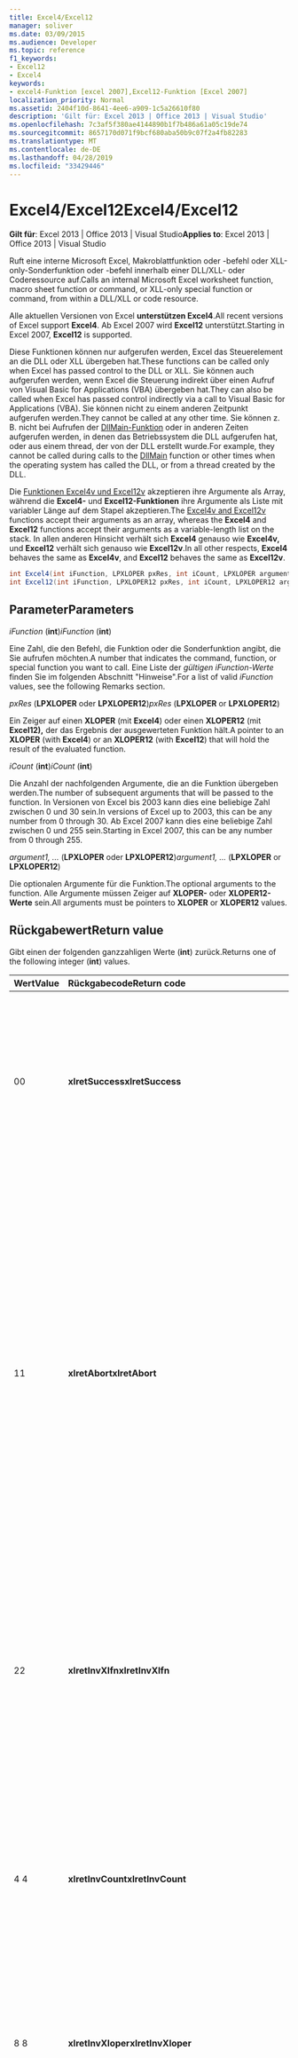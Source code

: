 ```yaml
---
title: Excel4/Excel12
manager: soliver
ms.date: 03/09/2015
ms.audience: Developer
ms.topic: reference
f1_keywords:
- Excel12
- Excel4
keywords:
- excel4-Funktion [excel 2007],Excel12-Funktion [Excel 2007]
localization_priority: Normal
ms.assetid: 2404f10d-8641-4ee6-a909-1c5a26610f80
description: 'Gilt für: Excel 2013 | Office 2013 | Visual Studio'
ms.openlocfilehash: 7c3af5f380ae4144890b1f7b486a61a05c19de74
ms.sourcegitcommit: 8657170d071f9bcf680aba50b9c07f2a4fb82283
ms.translationtype: MT
ms.contentlocale: de-DE
ms.lasthandoff: 04/28/2019
ms.locfileid: "33429446"
---
```

# <a name="excel4excel12"></a><span data-ttu-id="b1a34-104">Excel4/Excel12</span><span class="sxs-lookup"><span data-stu-id="b1a34-104">Excel4/Excel12</span></span>

<span data-ttu-id="b1a34-105">**Gilt für**: Excel 2013 | Office 2013 | Visual Studio</span><span class="sxs-lookup"><span data-stu-id="b1a34-105">**Applies to**: Excel 2013 | Office 2013 | Visual Studio</span></span> 
  
<span data-ttu-id="b1a34-106">Ruft eine interne Microsoft Excel, Makroblattfunktion oder -befehl oder XLL-only-Sonderfunktion oder -befehl innerhalb einer DLL/XLL- oder Coderessource auf.</span><span class="sxs-lookup"><span data-stu-id="b1a34-106">Calls an internal Microsoft Excel worksheet function, macro sheet function or command, or XLL-only special function or command, from within a DLL/XLL or code resource.</span></span>
  
<span data-ttu-id="b1a34-107">Alle aktuellen Versionen von Excel **unterstützen Excel4**.</span><span class="sxs-lookup"><span data-stu-id="b1a34-107">All recent versions of Excel support **Excel4**.</span></span> <span data-ttu-id="b1a34-108">Ab Excel 2007 wird **Excel12** unterstützt.</span><span class="sxs-lookup"><span data-stu-id="b1a34-108">Starting in Excel 2007, **Excel12** is supported.</span></span> 
  
<span data-ttu-id="b1a34-109">Diese Funktionen können nur aufgerufen werden, Excel das Steuerelement an die DLL oder XLL übergeben hat.</span><span class="sxs-lookup"><span data-stu-id="b1a34-109">These functions can be called only when Excel has passed control to the DLL or XLL.</span></span> <span data-ttu-id="b1a34-110">Sie können auch aufgerufen werden, wenn Excel die Steuerung indirekt über einen Aufruf von Visual Basic for Applications (VBA) übergeben hat.</span><span class="sxs-lookup"><span data-stu-id="b1a34-110">They can also be called when Excel has passed control indirectly via a call to Visual Basic for Applications (VBA).</span></span> <span data-ttu-id="b1a34-111">Sie können nicht zu einem anderen Zeitpunkt aufgerufen werden.</span><span class="sxs-lookup"><span data-stu-id="b1a34-111">They cannot be called at any other time.</span></span> <span data-ttu-id="b1a34-112">Sie können z. B. nicht bei Aufrufen der [DllMain-Funktion](https://docs.microsoft.com/windows/desktop/dlls/dllmain) oder in anderen Zeiten aufgerufen werden, in denen das Betriebssystem die DLL aufgerufen hat, oder aus einem thread, der von der DLL erstellt wurde.</span><span class="sxs-lookup"><span data-stu-id="b1a34-112">For example, they cannot be called during calls to the [DllMain](https://docs.microsoft.com/windows/desktop/dlls/dllmain) function or other times when the operating system has called the DLL, or from a thread created by the DLL.</span></span> 
  
<span data-ttu-id="b1a34-113">Die [Funktionen Excel4v und Excel12v](excel4v-excel12v.md) akzeptieren ihre Argumente als Array, während die **Excel4-** und **Excel12-Funktionen** ihre Argumente als Liste mit variabler Länge auf dem Stapel akzeptieren.</span><span class="sxs-lookup"><span data-stu-id="b1a34-113">The [Excel4v and Excel12v](excel4v-excel12v.md) functions accept their arguments as an array, whereas the **Excel4** and **Excel12** functions accept their arguments as a variable-length list on the stack.</span></span> <span data-ttu-id="b1a34-114">In allen anderen Hinsicht verhält sich **Excel4** genauso wie **Excel4v,** und **Excel12** verhält sich genauso wie **Excel12v**.</span><span class="sxs-lookup"><span data-stu-id="b1a34-114">In all other respects, **Excel4** behaves the same as **Excel4v**, and **Excel12** behaves the same as **Excel12v**.</span></span>
  
```cs
int Excel4(int iFunction, LPXLOPER pxRes, int iCount, LPXLOPER argument1, ...);
int Excel12(int iFunction, LPXLOPER12 pxRes, int iCount, LPXLOPER12 argument1, ...);
```

## <a name="parameters"></a><span data-ttu-id="b1a34-115">Parameter</span><span class="sxs-lookup"><span data-stu-id="b1a34-115">Parameters</span></span>

 <span data-ttu-id="b1a34-116">_iFunction_ (**int**)</span><span class="sxs-lookup"><span data-stu-id="b1a34-116">_iFunction_ (**int**)</span></span>
  
<span data-ttu-id="b1a34-117">Eine Zahl, die den Befehl, die Funktion oder die Sonderfunktion angibt, die Sie aufrufen möchten.</span><span class="sxs-lookup"><span data-stu-id="b1a34-117">A number that indicates the command, function, or special function you want to call.</span></span> <span data-ttu-id="b1a34-118">Eine Liste der  _gültigen iFunction-Werte_ finden Sie im folgenden Abschnitt "Hinweise".</span><span class="sxs-lookup"><span data-stu-id="b1a34-118">For a list of valid  _iFunction_ values, see the following Remarks section.</span></span> 
  
 <span data-ttu-id="b1a34-119">_pxRes_ (**LPXLOPER** oder **LPXLOPER12**)</span><span class="sxs-lookup"><span data-stu-id="b1a34-119">_pxRes_ (**LPXLOPER** or **LPXLOPER12**)</span></span>
  
<span data-ttu-id="b1a34-120">Ein Zeiger auf einen **XLOPER** (mit **Excel4**) oder einen **XLOPER12** (mit **Excel12),** der das Ergebnis der ausgewerteten Funktion hält.</span><span class="sxs-lookup"><span data-stu-id="b1a34-120">A pointer to an **XLOPER** (with **Excel4**) or an **XLOPER12** (with **Excel12**) that will hold the result of the evaluated function.</span></span>
  
 <span data-ttu-id="b1a34-121">_iCount_ (**int**)</span><span class="sxs-lookup"><span data-stu-id="b1a34-121">_iCount_ (**int**)</span></span>
  
<span data-ttu-id="b1a34-122">Die Anzahl der nachfolgenden Argumente, die an die Funktion übergeben werden.</span><span class="sxs-lookup"><span data-stu-id="b1a34-122">The number of subsequent arguments that will be passed to the function.</span></span> <span data-ttu-id="b1a34-123">In Versionen von Excel bis 2003 kann dies eine beliebige Zahl zwischen 0 und 30 sein.</span><span class="sxs-lookup"><span data-stu-id="b1a34-123">In versions of Excel up to 2003, this can be any number from 0 through 30.</span></span> <span data-ttu-id="b1a34-124">Ab Excel 2007 kann dies eine beliebige Zahl zwischen 0 und 255 sein.</span><span class="sxs-lookup"><span data-stu-id="b1a34-124">Starting in Excel 2007, this can be any number from 0 through 255.</span></span>
  
 <span data-ttu-id="b1a34-125">_argument1, ..._ (**LPXLOPER** oder **LPXLOPER12**)</span><span class="sxs-lookup"><span data-stu-id="b1a34-125">_argument1, ..._ (**LPXLOPER** or **LPXLOPER12**)</span></span>
  
<span data-ttu-id="b1a34-126">Die optionalen Argumente für die Funktion.</span><span class="sxs-lookup"><span data-stu-id="b1a34-126">The optional arguments to the function.</span></span> <span data-ttu-id="b1a34-127">Alle Argumente müssen Zeiger auf **XLOPER-** oder **XLOPER12-Werte** sein.</span><span class="sxs-lookup"><span data-stu-id="b1a34-127">All arguments must be pointers to **XLOPER** or **XLOPER12** values.</span></span> 
  
## <a name="return-value"></a><span data-ttu-id="b1a34-128">Rückgabewert</span><span class="sxs-lookup"><span data-stu-id="b1a34-128">Return value</span></span>

<span data-ttu-id="b1a34-129">Gibt einen der folgenden ganzzahligen Werte (**int**) zurück.</span><span class="sxs-lookup"><span data-stu-id="b1a34-129">Returns one of the following integer (**int**) values.</span></span>
  
|<span data-ttu-id="b1a34-130">**Wert**</span><span class="sxs-lookup"><span data-stu-id="b1a34-130">**Value**</span></span>|<span data-ttu-id="b1a34-131">**Rückgabecode**</span><span class="sxs-lookup"><span data-stu-id="b1a34-131">**Return code**</span></span>|<span data-ttu-id="b1a34-132">**Beschreibung**</span><span class="sxs-lookup"><span data-stu-id="b1a34-132">**Description**</span></span>|
|:-----|:-----|:-----|
|<span data-ttu-id="b1a34-133">0</span><span class="sxs-lookup"><span data-stu-id="b1a34-133">0</span></span>  <br/> |<span data-ttu-id="b1a34-134">**xlretSuccess**</span><span class="sxs-lookup"><span data-stu-id="b1a34-134">**xlretSuccess**</span></span> <br/> |<span data-ttu-id="b1a34-135">Die Funktion wurde erfolgreich aufgerufen.</span><span class="sxs-lookup"><span data-stu-id="b1a34-135">The function was called successfully.</span></span> <span data-ttu-id="b1a34-136">Dies bedeutet nicht, dass die Funktion keinen Fehlerwert Excel hat. Um dies herauszufinden, müssen Sie sich den Typ und Wert des resultierenden _pxRes-Parameters_ anschauen.</span><span class="sxs-lookup"><span data-stu-id="b1a34-136">This does not mean that the function did not return an Excel error value; to find that out, you must look at the type and value of the resulting  _pxRes_ parameter.</span></span>  <br/> |
|<span data-ttu-id="b1a34-137">1</span><span class="sxs-lookup"><span data-stu-id="b1a34-137">1</span></span>  <br/> |<span data-ttu-id="b1a34-138">**xlretAbort**</span><span class="sxs-lookup"><span data-stu-id="b1a34-138">**xlretAbort**</span></span> <br/> |<span data-ttu-id="b1a34-139">Der Befehl oder die Funktion wurde anormal beendet (interner Abbruch).</span><span class="sxs-lookup"><span data-stu-id="b1a34-139">The command or function was terminated abnormally (internal abort).</span></span> <span data-ttu-id="b1a34-140">Dies kann auftreten, wenn sich ein XLM-Makroblatt durch Aufrufen von **CLOSE** schließt oder Excel nicht genügend Arbeitsspeicher hat.</span><span class="sxs-lookup"><span data-stu-id="b1a34-140">This can occur if an XLM macro sheet closes itself by calling **CLOSE**, or if Excel is out of memory.</span></span> <span data-ttu-id="b1a34-141">Wenn Excel diesen Fehler zurückgibt, muss die aufrufende Funktion sofort beendet werden.</span><span class="sxs-lookup"><span data-stu-id="b1a34-141">If Excel returns this error, the calling function must exit immediately.</span></span> <span data-ttu-id="b1a34-142">Die DLL darf **xlFree** nur vor dem Beenden aufrufen.</span><span class="sxs-lookup"><span data-stu-id="b1a34-142">The DLL is permitted to call **xlFree** only before exiting.</span></span> <span data-ttu-id="b1a34-143">Alle anderen Aufrufe der C-API sind nicht zulässig.</span><span class="sxs-lookup"><span data-stu-id="b1a34-143">All other calls to the C API are not permitted.</span></span> <span data-ttu-id="b1a34-144">Der Benutzer kann alle Arbeiten interaktiv speichern, indem er den **Befehl Speichern** im Menü **Datei** verwendet.</span><span class="sxs-lookup"><span data-stu-id="b1a34-144">The user can save any work interactively by using the **Save** command on the **File** menu.</span></span>  <br/> |
|<span data-ttu-id="b1a34-145">2</span><span class="sxs-lookup"><span data-stu-id="b1a34-145">2</span></span>  <br/> |<span data-ttu-id="b1a34-146">**xlretInvXlfn**</span><span class="sxs-lookup"><span data-stu-id="b1a34-146">**xlretInvXlfn**</span></span> <br/> |<span data-ttu-id="b1a34-147">Eine ungültige Funktionsnummer wurde angegeben.</span><span class="sxs-lookup"><span data-stu-id="b1a34-147">An invalid function number was supplied.</span></span> <span data-ttu-id="b1a34-148">Wenn Sie Konstanten aus der Xlcall.h-Headerdatei verwenden, sollte dies nur auftreten, wenn Sie etwas aufrufen, das in der Version von Excel nicht unterstützt wird.</span><span class="sxs-lookup"><span data-stu-id="b1a34-148">If you are using constants from the Xlcall.h header file, this should not occur unless you are calling something that is not supported in the version of Excel you are running.</span></span>  <br/> |
|<span data-ttu-id="b1a34-149">4 </span><span class="sxs-lookup"><span data-stu-id="b1a34-149">4</span></span>  <br/> |<span data-ttu-id="b1a34-150">**xlretInvCount**</span><span class="sxs-lookup"><span data-stu-id="b1a34-150">**xlretInvCount**</span></span> <br/> |<span data-ttu-id="b1a34-151">Es wurde eine ungültige Anzahl von Argumenten eingegeben.</span><span class="sxs-lookup"><span data-stu-id="b1a34-151">An invalid number of arguments was entered.</span></span> <span data-ttu-id="b1a34-152">In Versionen bis Excel 2003 beträgt die maximale Anzahl von Argumenten, die eine Funktion verwenden kann, 30.</span><span class="sxs-lookup"><span data-stu-id="b1a34-152">In versions up to Excel 2003, the maximum number of arguments any function can take is 30.</span></span> <span data-ttu-id="b1a34-153">Ab Excel 2007 beträgt die maximale Anzahl 255.</span><span class="sxs-lookup"><span data-stu-id="b1a34-153">Starting in Excel 2007, the maximum number is 255.</span></span> <span data-ttu-id="b1a34-154">Einige erfordern eine feste oder minimale Anzahl von Argumenten.</span><span class="sxs-lookup"><span data-stu-id="b1a34-154">Some require a fixed or minimum number of arguments.</span></span>  <br/> |
|<span data-ttu-id="b1a34-155">8 </span><span class="sxs-lookup"><span data-stu-id="b1a34-155">8</span></span>  <br/> |<span data-ttu-id="b1a34-156">**xlretInvXloper**</span><span class="sxs-lookup"><span data-stu-id="b1a34-156">**xlretInvXloper**</span></span> <br/> |<span data-ttu-id="b1a34-157">Ein **ungültiger XLOPER-** oder **XLOPER12-Wert** wurde an die Funktion übergeben, oder es wurde ein Argument des falschen Typs verwendet.</span><span class="sxs-lookup"><span data-stu-id="b1a34-157">An invalid **XLOPER** or **XLOPER12** was passed to the function, or an argument of the wrong type was used.</span></span>  <br/> |
|<span data-ttu-id="b1a34-158">16 </span><span class="sxs-lookup"><span data-stu-id="b1a34-158">16</span></span>  <br/> |<span data-ttu-id="b1a34-159">**xlretStackOvfl**</span><span class="sxs-lookup"><span data-stu-id="b1a34-159">**xlretStackOvfl**</span></span> <br/> |<span data-ttu-id="b1a34-160">Ein Stapelüberlauf ist aufgetreten.</span><span class="sxs-lookup"><span data-stu-id="b1a34-160">A stack overflow occurred.</span></span> <span data-ttu-id="b1a34-161">Verwenden **Sie xlStack,** um die Menge des auf dem Stapel noch vorhandenen Platzes zu überwachen.</span><span class="sxs-lookup"><span data-stu-id="b1a34-161">Use **xlStack** to monitor the amount of room left on the stack.</span></span> <span data-ttu-id="b1a34-162">Vermeiden Sie, möglichst große lokale (automatische) Arrays und Strukturen auf dem Stapel zuzuordnen. sie statisch machen.</span><span class="sxs-lookup"><span data-stu-id="b1a34-162">Avoid allocating very large local (automatic) arrays and structures on the stack where possible; make them static.</span></span> <span data-ttu-id="b1a34-163">(Beachten Sie, dass ein Stapelüberlauf auftreten kann, ohne erkannt zu werden.)</span><span class="sxs-lookup"><span data-stu-id="b1a34-163">(Note that a stack overflow might occur without being detected.)</span></span>  <br/> |
|<span data-ttu-id="b1a34-164">32</span><span class="sxs-lookup"><span data-stu-id="b1a34-164">32</span></span>  <br/> |<span data-ttu-id="b1a34-165">**xlretFailed**</span><span class="sxs-lookup"><span data-stu-id="b1a34-165">**xlretFailed**</span></span> <br/> |<span data-ttu-id="b1a34-166">Fehler bei einer befehlsäquivalenten Funktion.</span><span class="sxs-lookup"><span data-stu-id="b1a34-166">A command-equivalent function failed.</span></span> <span data-ttu-id="b1a34-167">Dies entspricht einem Makrobefehl, in dem das Dialogfeld Makrofehlerwarnung angezeigt wird.</span><span class="sxs-lookup"><span data-stu-id="b1a34-167">This is equivalent to a macro command displaying the macro error alert dialog box.</span></span>  <br/> |
|<span data-ttu-id="b1a34-168">64</span><span class="sxs-lookup"><span data-stu-id="b1a34-168">64</span></span>  <br/> |<span data-ttu-id="b1a34-169">**xlretUncalced**</span><span class="sxs-lookup"><span data-stu-id="b1a34-169">**xlretUncalced**</span></span> <br/> |<span data-ttu-id="b1a34-170">Es wurde versucht, eine Noch nicht berechnete Zelle zu dereferenzieren, da sie nach der aktuellen Zelle neu berechnet werden soll.</span><span class="sxs-lookup"><span data-stu-id="b1a34-170">An attempt was made to dereference a cell that has not been calculated yet, because it is scheduled to be recalculated after the current cell.</span></span> <span data-ttu-id="b1a34-171">In diesem Fall sollte die DLL das Steuerelement sofort Excel zurückgeben.</span><span class="sxs-lookup"><span data-stu-id="b1a34-171">In this case, the DLL should return control to Excel immediately.</span></span> <span data-ttu-id="b1a34-172">Die DLL darf **xlFree** nur vor dem Beenden aufrufen.</span><span class="sxs-lookup"><span data-stu-id="b1a34-172">The DLL is permitted to call **xlFree** only before exiting.</span></span> <span data-ttu-id="b1a34-173">Alle anderen Aufrufe der C-API sind nicht zulässig.</span><span class="sxs-lookup"><span data-stu-id="b1a34-173">All other calls to the C API are not permitted.</span></span> <span data-ttu-id="b1a34-174">Weitere Informationen dazu, welche Funktionen auf die Werte von Zellen zugreifen können und nicht, die nicht neu berechnet wurden, finden Sie unter [Excel Commands, Functions, and States](excel-commands-functions-and-states.md).</span><span class="sxs-lookup"><span data-stu-id="b1a34-174">For more information about which functions can and cannot access the values of cells that have not been recalculated, see [Excel Commands, Functions, and States](excel-commands-functions-and-states.md).</span></span>  <br/> |
|<span data-ttu-id="b1a34-175">128</span><span class="sxs-lookup"><span data-stu-id="b1a34-175">128</span></span>  <br/> |<span data-ttu-id="b1a34-176">**xlretNotThreadSafe**</span><span class="sxs-lookup"><span data-stu-id="b1a34-176">**xlretNotThreadSafe**</span></span> <br/> |<span data-ttu-id="b1a34-177">Es wurde versucht, eine Funktion aufrufen, die bei einer Mehrthreadneuberechnung der Arbeitsmappe nicht threadsicher oder möglicherweise nicht threadsicher ist.</span><span class="sxs-lookup"><span data-stu-id="b1a34-177">An attempt was made to call a function that is not, or might not be, thread safe during a multithreaded recalculation of the workbook.</span></span>  <br/> <span data-ttu-id="b1a34-178">Ab Excel 2007 wird dieser Wert zurückgegeben, und nur innerhalb von Als threadsicher deklarierten XLL-Arbeitsblattfunktionen.</span><span class="sxs-lookup"><span data-stu-id="b1a34-178">Starting in Excel 2007, this value is returned, and only within XLL worksheet functions declared as thread safe.</span></span>  <br/> |
|<span data-ttu-id="b1a34-179">256</span><span class="sxs-lookup"><span data-stu-id="b1a34-179">256</span></span>  <br/> |<span data-ttu-id="b1a34-180">**xlRetInvAsynchronousContext**</span><span class="sxs-lookup"><span data-stu-id="b1a34-180">**xlRetInvAsynchronousContext**</span></span> <br/> |<span data-ttu-id="b1a34-181">Das asynchrone Funktionshandle ist ungültig.</span><span class="sxs-lookup"><span data-stu-id="b1a34-181">The asynchronous function handle is invalid.</span></span>  <br/> <span data-ttu-id="b1a34-182">Dieser Wert wird nur von 2010 Excel verwendet.</span><span class="sxs-lookup"><span data-stu-id="b1a34-182">This value is used only by Excel 2010.</span></span>  <br/> |
|<span data-ttu-id="b1a34-183">512</span><span class="sxs-lookup"><span data-stu-id="b1a34-183">512</span></span>  <br/> |<span data-ttu-id="b1a34-184">**xlRetNotClusterSafe**</span><span class="sxs-lookup"><span data-stu-id="b1a34-184">**xlRetNotClusterSafe**</span></span> <br/> |<span data-ttu-id="b1a34-185">Der Aufruf wird in Clustern nicht unterstützt.</span><span class="sxs-lookup"><span data-stu-id="b1a34-185">The call is not supported on clusters.</span></span>  <br/> <span data-ttu-id="b1a34-186">Dieser Wert wird nur von 2010 Excel verwendet.</span><span class="sxs-lookup"><span data-stu-id="b1a34-186">This value is used only by Excel 2010.</span></span>  <br/> |
   
## <a name="remarks"></a><span data-ttu-id="b1a34-187">Hinweise</span><span class="sxs-lookup"><span data-stu-id="b1a34-187">Remarks</span></span>

### <a name="valid-ifunction-values"></a><span data-ttu-id="b1a34-188">Gültige iFunction-Werte</span><span class="sxs-lookup"><span data-stu-id="b1a34-188">Valid iFunction values</span></span>

<span data-ttu-id="b1a34-189">Gültige **iFunction-Werte** sind alle **xlf...-** oder **xlc...-Konstanten,** die in der Xlcall.h-Headerdatei oder einer der folgenden Speziellen Funktionen definiert sind.</span><span class="sxs-lookup"><span data-stu-id="b1a34-189">Valid **iFunction** values are any of the **xlf...** or **xlc...** constants defined in the Xlcall.h header file or any of the following special functions.</span></span> 
  
|||||
|:-----|:-----|:-----|:-----|
|<span data-ttu-id="b1a34-190">**xlAbort**</span><span class="sxs-lookup"><span data-stu-id="b1a34-190">**xlAbort**</span></span> <br/> |<span data-ttu-id="b1a34-191">**xlEnableXLMsgs**</span><span class="sxs-lookup"><span data-stu-id="b1a34-191">**xlEnableXLMsgs**</span></span> <br/> |<span data-ttu-id="b1a34-192">**xlGetInst**</span><span class="sxs-lookup"><span data-stu-id="b1a34-192">**xlGetInst**</span></span> <br/> |<span data-ttu-id="b1a34-193">**xlSheetNm**</span><span class="sxs-lookup"><span data-stu-id="b1a34-193">**xlSheetNm**</span></span> <br/> |
|<span data-ttu-id="b1a34-194">**xlCoerce**</span><span class="sxs-lookup"><span data-stu-id="b1a34-194">**xlCoerce**</span></span> <br/> |<span data-ttu-id="b1a34-195">**xlFree**</span><span class="sxs-lookup"><span data-stu-id="b1a34-195">**xlFree**</span></span> <br/> |<span data-ttu-id="b1a34-196">**xlGetName**</span><span class="sxs-lookup"><span data-stu-id="b1a34-196">**xlGetName**</span></span> <br/> |<span data-ttu-id="b1a34-197">**xlStack**</span><span class="sxs-lookup"><span data-stu-id="b1a34-197">**xlStack**</span></span> <br/> |
|<span data-ttu-id="b1a34-198">**xlDefineBinaryName**</span><span class="sxs-lookup"><span data-stu-id="b1a34-198">**xlDefineBinaryName**</span></span> <br/> |<span data-ttu-id="b1a34-199">**xlGetBinaryName**</span><span class="sxs-lookup"><span data-stu-id="b1a34-199">**xlGetBinaryName**</span></span> <br/> |<span data-ttu-id="b1a34-200">**xlSet**</span><span class="sxs-lookup"><span data-stu-id="b1a34-200">**xlSet**</span></span> <br/> |<span data-ttu-id="b1a34-201">**xlUDF**</span><span class="sxs-lookup"><span data-stu-id="b1a34-201">**xlUDF**</span></span> <br/> |
|<span data-ttu-id="b1a34-202">**xlDisableXLMsgs**</span><span class="sxs-lookup"><span data-stu-id="b1a34-202">**xlDisableXLMsgs**</span></span> <br/> |<span data-ttu-id="b1a34-203">**xlGetHwnd**</span><span class="sxs-lookup"><span data-stu-id="b1a34-203">**xlGetHwnd**</span></span> <br/> |<span data-ttu-id="b1a34-204">**xlSheetId**</span><span class="sxs-lookup"><span data-stu-id="b1a34-204">**xlSheetId**</span></span> <br/> ||
   
### <a name="different-types-of-functions"></a><span data-ttu-id="b1a34-205">Verschiedene Arten von Funktionen</span><span class="sxs-lookup"><span data-stu-id="b1a34-205">Different Types of Functions</span></span>

 <span data-ttu-id="b1a34-206">**Excel4** und **Excel12** unterscheiden zwischen drei Klassen von Funktionen.</span><span class="sxs-lookup"><span data-stu-id="b1a34-206">**Excel4** and **Excel12** distinguish among three classes of functions.</span></span> <span data-ttu-id="b1a34-207">Die Funktionen werden nach den drei Zuzuständen klassifiziert, in denen Excel DLL aufrufen können.</span><span class="sxs-lookup"><span data-stu-id="b1a34-207">The functions are classified according to the three states in which Excel might call the DLL.</span></span> 
  
- <span data-ttu-id="b1a34-208">Klasse 1 gilt, wenn die DLL aus einem Arbeitsblatt als Ergebnis einer Neuberechnung aufgerufen wird.</span><span class="sxs-lookup"><span data-stu-id="b1a34-208">Class 1 applies when the DLL is called from a worksheet as a result of recalculation.</span></span> 
    
- <span data-ttu-id="b1a34-209">Klasse 2 gilt, wenn die DLL innerhalb eines Funktionsmakros oder aus einem Arbeitsblatt aufgerufen wird, in dem sie mit einem Nummernzeichen (#) im Typtext registriert wurde.</span><span class="sxs-lookup"><span data-stu-id="b1a34-209">Class 2 applies when the DLL is called from within a function macro or from a worksheet where it was registered with a number sign (#) in the type text.</span></span>
    
- <span data-ttu-id="b1a34-210">Klasse 3 gilt, wenn eine DLL von einem Objekt, Makro, Menü, Symbolleiste, Tastenkombination, **ExecuteExcel4Macro-Methode** oder dem **Befehl Extras/Makro/Ausführen** aufgerufen wird.</span><span class="sxs-lookup"><span data-stu-id="b1a34-210">Class 3 applies when a DLL is called from an object, macro, menu, toolbar, shortcut key, **ExecuteExcel4Macro** method, or the **Tools/Macro/Run** command.</span></span> <span data-ttu-id="b1a34-211">Weitere Informationen finden Sie [unter Excel Befehle, Funktionen und Zustände](excel-commands-functions-and-states.md).</span><span class="sxs-lookup"><span data-stu-id="b1a34-211">For more information, see [Excel Commands, Functions, and States](excel-commands-functions-and-states.md).</span></span>
    
<span data-ttu-id="b1a34-212">Die folgende Tabelle zeigt, welche Funktionen in den einzelnen Klassen gültig sind.</span><span class="sxs-lookup"><span data-stu-id="b1a34-212">The following table shows what functions are valid in each class.</span></span>
  
|<span data-ttu-id="b1a34-213">**Klasse 1**</span><span class="sxs-lookup"><span data-stu-id="b1a34-213">**Class 1**</span></span>|<span data-ttu-id="b1a34-214">**Klasse 2**</span><span class="sxs-lookup"><span data-stu-id="b1a34-214">**Class 2**</span></span>|<span data-ttu-id="b1a34-215">**Klasse 3**</span><span class="sxs-lookup"><span data-stu-id="b1a34-215">**Class 3**</span></span>|
|:-----|:-----|:-----|
|<span data-ttu-id="b1a34-216">Beliebige Arbeitsblattfunktion</span><span class="sxs-lookup"><span data-stu-id="b1a34-216">Any worksheet function</span></span>  <br/> <span data-ttu-id="b1a34-217">Alle XLL-only **xl...-Funktionen** außer **xlSet**.</span><span class="sxs-lookup"><span data-stu-id="b1a34-217">Any XLL-only **xl...** function except **xlSet**.</span></span>  <br/> <span data-ttu-id="b1a34-218">**xlfCaller**</span><span class="sxs-lookup"><span data-stu-id="b1a34-218">**xlfCaller**</span></span> <br/> |<span data-ttu-id="b1a34-219">Beliebige Arbeitsblattfunktion</span><span class="sxs-lookup"><span data-stu-id="b1a34-219">Any worksheet function</span></span>  <br/> <span data-ttu-id="b1a34-220">Alle **xl...-Funktionen** außer **xlSet**.</span><span class="sxs-lookup"><span data-stu-id="b1a34-220">Any **xl...** function except **xlSet**.</span></span>  <br/> <span data-ttu-id="b1a34-221">Makroblattfunktionen, einschließlich **xlfCaller**, die einen Wert zurückgeben, aber keine Aktion ausführen, die sich auf den Arbeitsbereich oder eine geöffnete Arbeitsmappe auswirkt.</span><span class="sxs-lookup"><span data-stu-id="b1a34-221">Macro sheet functions, including **xlfCaller**, that return a value but perform no action that affects the workspace or any open workbook.</span></span>  <br/> |<span data-ttu-id="b1a34-222">Jede Funktion, einschließlich **xlSet-** und befehlsäquivalenter Funktionen.</span><span class="sxs-lookup"><span data-stu-id="b1a34-222">Any function, including **xlSet** and command-equivalent functions.</span></span>  <br/> |
   
### <a name="displaying-the-dialog-box-for-a-command-equivalent-function"></a><span data-ttu-id="b1a34-223">Anzeigen des Dialogfelds für eine Command-Equivalent Funktion</span><span class="sxs-lookup"><span data-stu-id="b1a34-223">Displaying the Dialog Box for a Command-Equivalent Function</span></span>

<span data-ttu-id="b1a34-224">Wenn einer befehlsäquivalenten Funktion ein Dialogfeld zugeordnet ist, können Sie das **xlPrompt-Bit** in **iFunction festlegen.**</span><span class="sxs-lookup"><span data-stu-id="b1a34-224">If a command-equivalent function has an associated dialog box, you can set the **xlPrompt** bit in **iFunction**.</span></span> <span data-ttu-id="b1a34-225">Dies bedeutet, Excel das entsprechende Dialogfeld vor dem Ausführen des Befehls anzeigt.</span><span class="sxs-lookup"><span data-stu-id="b1a34-225">This means that Excel displays the appropriate dialog box before carrying out the command.</span></span>
  
### <a name="writing-international-dlls"></a><span data-ttu-id="b1a34-226">Schreiben von internationalen DLLs</span><span class="sxs-lookup"><span data-stu-id="b1a34-226">Writing International DLLs</span></span>

<span data-ttu-id="b1a34-227">Wenn Sie das **xlIntl-Bit** in **iFunction** festlegen, wird die Funktion oder der Befehl so ausgeführt, als ob es von einem internationalen Makroblatt aufgerufen würde.</span><span class="sxs-lookup"><span data-stu-id="b1a34-227">If you set the **xlIntl** bit in **iFunction**, the function or command is carried out as if it were being called from an International Macro Sheet.</span></span> <span data-ttu-id="b1a34-228">Dies bedeutet, dass sich der Befehl wie in der US-Version von Excel verhält, auch wenn er auf einer internationalen (lokalisierten) Version ausgeführt wird.</span><span class="sxs-lookup"><span data-stu-id="b1a34-228">This means that the command behaves as it would on the U.S. version of Excel, even if it is running on an international (localized) version.</span></span>
  
### <a name="xlretuncalced-or-xlretabort"></a><span data-ttu-id="b1a34-229">xlretUncalced oder xlretAbort</span><span class="sxs-lookup"><span data-stu-id="b1a34-229">xlretUncalced or xlretAbort</span></span>

<span data-ttu-id="b1a34-230">Nachdem Sie einen dieser Rückgabewerte erhalten haben, muss Ihre DLL die Steuerung sofort bereinigen und Excel zurückgeben.</span><span class="sxs-lookup"><span data-stu-id="b1a34-230">After receiving one of these return values, your DLL must clean up and return control to Excel immediately.</span></span> <span data-ttu-id="b1a34-231">Rückrufe in Excel über die C-API mit Ausnahme von **xlFree** werden deaktiviert, nachdem sie einen dieser Rückgabewerte erhalten haben.</span><span class="sxs-lookup"><span data-stu-id="b1a34-231">Callbacks into Excel via the C API, except **xlFree**, are disabled after receiving one of these return values.</span></span>
  
## <a name="example"></a><span data-ttu-id="b1a34-232">Beispiel</span><span class="sxs-lookup"><span data-stu-id="b1a34-232">Example</span></span>

<span data-ttu-id="b1a34-233">Im folgenden Beispiel wird die **Excel12-Funktion** verwendet, um die Zelle auszuwählen, aus der sie aufgerufen wurde.</span><span class="sxs-lookup"><span data-stu-id="b1a34-233">The following example uses the **Excel12** function to select the cell from which it was called.</span></span> 
  
<span data-ttu-id="b1a34-234">Dieses Codebeispiel ist Teil eines größeren Beispiels, das im Excel 2010 XLL SDK am folgenden Speicherort bereitgestellt wird, an dem Sie das SDK installiert haben:</span><span class="sxs-lookup"><span data-stu-id="b1a34-234">This code example is part of a larger example provided in the Excel 2010 XLL SDK, at the following location where you installed the SDK:</span></span>
  
<span data-ttu-id="b1a34-235">\Samples\Example\Example.c.</span><span class="sxs-lookup"><span data-stu-id="b1a34-235">\Samples\Example\Example.c.</span></span>
  
> [!NOTE]
> <span data-ttu-id="b1a34-236">Diese Funktion ruft ein Befehlsmakro (xlcSelect) auf und funktioniert daher nur, wenn es von einem XLM-Makroblatt aufgerufen wird.</span><span class="sxs-lookup"><span data-stu-id="b1a34-236">This function calls a command macro (xlcSelect) and, therefore, works only if it is called from an XLM macro sheet.</span></span> 
  
```cs
short WINAPI Excel12Example(void)
{
    XLOPER12 xRes;
    Excel12(xlfCaller, &xRes, 0);
    Excel12(xlcSelect, 0, 1, (LPXLOPER12)&xRes);
    Excel12(xlFree, 0, 1, (LPXLOPER12)&xRes);
    return 1;
}
```

## <a name="see-also"></a><span data-ttu-id="b1a34-237">Siehe auch</span><span class="sxs-lookup"><span data-stu-id="b1a34-237">See also</span></span>



[<span data-ttu-id="b1a34-238">Excel4v/Excel12v</span><span class="sxs-lookup"><span data-stu-id="b1a34-238">Excel4v/Excel12v</span></span>](excel4v-excel12v.md)


